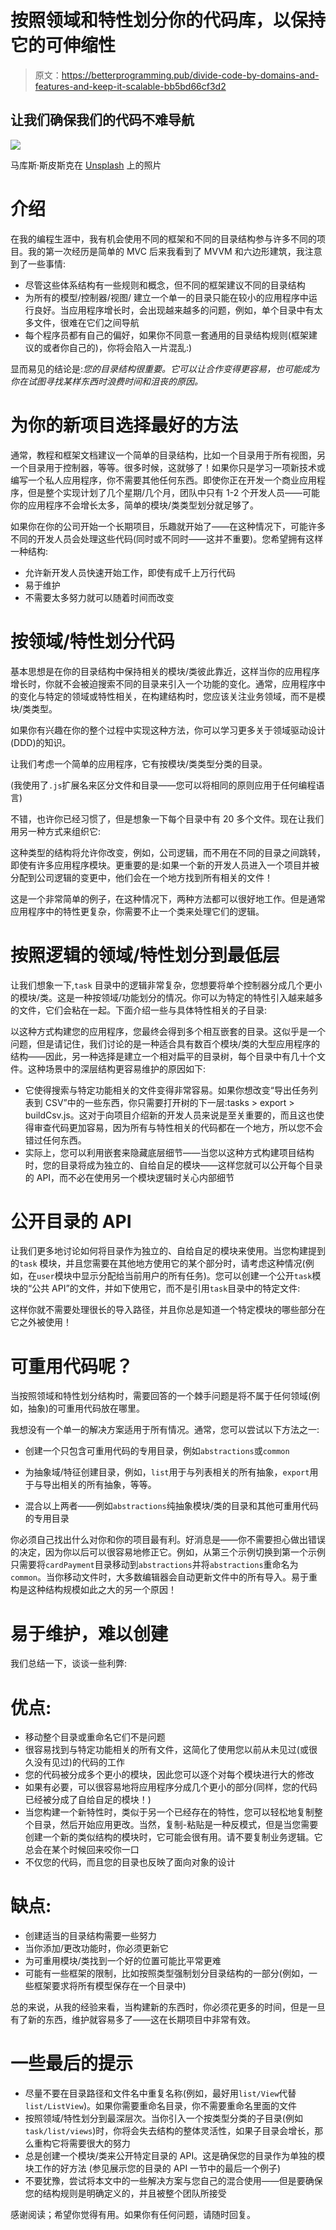 # 按照领域和特性划分你的代码库，以保持它的可伸缩性

> 原文：<https://betterprogramming.pub/divide-code-by-domains-and-features-and-keep-it-scalable-bb5bd66cf3d2>

## 让我们确保我们的代码不难导航

![](img/79da166747c71905f3c8f7cbbf3b6125.png)

马库斯·斯皮斯克在 [Unsplash](https://unsplash.com?utm_source=medium&utm_medium=referral) 上的照片

# 介绍

在我的编程生涯中，我有机会使用不同的框架和不同的目录结构参与许多不同的项目。我的第一次经历是简单的 MVC 后来我看到了 MVVM 和六边形建筑，我注意到了一些事情:

*   尽管这些体系结构有一些规则和概念，但不同的框架建议不同的目录结构
*   为所有的模型/控制器/视图/ <put any="" module="" type="" there="">建立一个单一的目录只能在较小的应用程序中运行良好。当应用程序增长时，会出现越来越多的问题，例如，单个目录中有太多文件，很难在它们之间导航</put>
*   每个程序员都有自己的偏好，如果你不同意一套通用的目录结构规则(框架建议的或者你自己的)，你将会陷入一片混乱:)

显而易见的结论是:*您的目录结构很重要。它可以让合作变得更容易，也可能成为你在试图寻找某样东西时浪费时间和沮丧的原因。*

# 为你的新项目选择最好的方法

通常，教程和框架文档建议一个简单的目录结构，比如一个目录用于所有视图，另一个目录用于控制器，等等。很多时候，这就够了！如果你只是学习一项新技术或编写一个私人应用程序，你不需要其他任何东西。即使你正在开发一个商业应用程序，但是整个实现计划了几个星期/几个月，团队中只有 1-2 个开发人员——可能你的应用程序不会增长太多，简单的模块/类类型划分就足够了。

如果你在你的公司开始一个长期项目，乐趣就开始了——在这种情况下，可能许多不同的开发人员会处理这些代码(同时或不同时——这并不重要)。您希望拥有这样一种结构:

*   允许新开发人员快速开始工作，即使有成千上万行代码
*   易于维护
*   不需要太多努力就可以随着时间而改变

# 按领域/特性划分代码

基本思想是在你的目录结构中保持相关的模块/类彼此靠近，这样当你的应用程序增长时，你就不会被迫搜索不同的目录来引入一个功能的变化。通常，应用程序中的变化与特定的领域或特性相关，在构建结构时，您应该关注业务领域，而不是模块/类类型。

如果你有兴趣在你的整个过程中实现这种方法，你可以学习更多关于领域驱动设计(DDD)的知识。

让我们考虑一个简单的应用程序，它有按模块/类类型分类的目录。

(我使用了`.js`扩展名来区分文件和目录——您可以将相同的原则应用于任何编程语言)

不错，也许你已经习惯了，但是想象一下每个目录中有 20 多个文件。现在让我们用另一种方式来组织它:

这种类型的结构将允许你改变，例如，公司逻辑，而不用在不同的目录之间跳转，即使有许多应用程序模块。更重要的是:如果一个新的开发人员进入一个项目并被分配到公司逻辑的变更中，他们会在一个地方找到所有相关的文件！

这是一个非常简单的例子，在这种情况下，两种方法都可以很好地工作。但是通常应用程序中的特性更复杂，你需要不止一个类来处理它们的逻辑。

# 按照逻辑的领域/特性划分到最低层

让我们想象一下,`task` 目录中的逻辑非常复杂，您想要将单个控制器分成几个更小的模块/类。这是一种按领域/功能划分的情况。你可以为特定的特性引入越来越多的文件，它们会粘在一起。下面介绍一些与具体特性相关的子目录:

以这种方式构建您的应用程序，您最终会得到多个相互嵌套的目录。这似乎是一个问题，但是请记住，我们讨论的是一种适合具有数百个模块/类的大型应用程序的结构——因此，另一种选择是建立一个相对扁平的目录树，每个目录中有几十个文件。这种场景中的深层结构更容易维护的原因如下:

*   它使得搜索与特定功能相关的文件变得非常容易。如果你想改变“导出任务列表到 CSV”中的一些东西，你只需要打开树的下一层:tasks > export > buildCsv.js。这对于向项目介绍新的开发人员来说是至关重要的，而且这也使得审查代码更加容易，因为所有与特性相关的代码都在一个地方，所以您不会错过任何东西。
*   实际上，您可以利用嵌套来隐藏底层细节——当您以这种方式构建项目结构时，您的目录将成为独立的、自给自足的模块——这样您就可以公开每个目录的 API，而不必在使用另一个模块逻辑时关心内部细节

# 公开目录的 API

让我们更多地讨论如何将目录作为独立的、自给自足的模块来使用。当您构建提到的`task` 模块，并且您需要在其他地方使用它的某个部分时，请考虑这种情况(例如，在`user`模块中显示分配给当前用户的所有任务)。您可以创建一个公开`task`模块的“公共 API”的文件，并如下使用它，而不是引用`task`目录中的特定文件:

这样你就不需要处理很长的导入路径，并且你总是知道一个特定模块的哪些部分在它之外被使用！

# 可重用代码呢？

当按照领域和特性划分结构时，需要回答的一个棘手问题是将不属于任何领域(例如，抽象)的可重用代码放在哪里。

我想没有一个单一的解决方案适用于所有情况。通常，您可以尝试以下方法之一:

*   创建一个只包含可重用代码的专用目录，例如`abstractions`或`common`

*   为抽象域/特征创建目录，例如，`list`用于与列表相关的所有抽象，`export`用于与导出相关的所有抽象，等等。

*   混合以上两者——例如`abstractions`纯抽象模块/类的目录和其他可重用代码的专用目录

你必须自己找出什么对你和你的项目最有利。好消息是——你不需要担心做出错误的决定，因为你以后可以很容易地修正它。例如，从第三个示例切换到第一个示例只需要将`cardPayment`目录移动到`abstractions`并将`abstractions`重命名为`common`。当你移动文件时，大多数编辑器会自动更新文件中的所有导入。易于重构是这种结构规模如此之大的另一个原因！

# 易于维护，难以创建

我们总结一下，谈谈一些利弊:

# 优点:

*   移动整个目录或重命名它们不是问题
*   很容易找到与特定功能相关的所有文件，这简化了使用您以前从未见过(或很久没有见过)的代码的工作
*   您的代码被分成多个更小的模块，因此您可以逐个对每个模块进行大的修改
*   如果有必要，可以很容易地将应用程序分成几个更小的部分(同样，您的代码已经被分成了自给自足的模块！)
*   当您构建一个新特性时，类似于另一个已经存在的特性，您可以轻松地复制整个目录，然后开始应用更改。当然，复制-粘贴是一种反模式，但是当您需要创建一个新的类似结构的模块时，它可能会很有用。请不要复制业务逻辑。它总会在某个时候回来咬你一口
*   不仅您的代码，而且您的目录也反映了面向对象的设计

# 缺点:

*   创建适当的目录结构需要一些努力
*   当你添加/更改功能时，你必须更新它
*   为可重用模块/类找到一个好的位置可能比平常更难
*   可能有一些框架的限制，比如按照类型强制划分目录结构的一部分(例如，一些框架要求将所有模型保存在一个目录中)

总的来说，从我的经验来看，当构建新的东西时，你必须花更多的时间，但是一旦有了新的东西，维护就容易多了——这在长期项目中非常有效。

# 一些最后的提示

*   尽量不要在目录路径和文件名中重复名称(例如，最好用`list/View`代替`list/ListView`)。如果你需要重命名目录，你不需要重命名里面的文件
*   按照领域/特性划分到最深层次。当你引入一个按类型分类的子目录(例如`task/list/views`)时，你将会失去结构的整体灵活性，如果子目录会增长，那么重构它将需要很大的努力
*   总是创建一个模块/类来公开特定目录的 API。这是确保您的目录作为单独的模块工作的好方法
    (参见展示您的目录的 API 一节中的最后一个例子)
*   不要犹豫，尝试将本文中的一些解决方案与您自己的混合使用——但是要确保您的结构规则是明确定义的，并且被整个团队所接受

感谢阅读；希望你觉得有用。如果你有任何问题，请随时回复。